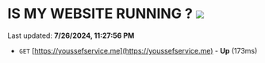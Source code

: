 # IS MY WEBSITE RUNNING ? [![](https://img.shields.io/static/v1?label=Sponsor&message=%E2%9D%A4&logo=GitHub&color=%23fe8e86)](https://github.com/sponsors/Youssef-Lehmam)

Last updated: **7/26/2024, 11:27:56 PM**

- `GET` [https://youssefservice.me](https://youssefservice.me) - **Up** (173ms)

